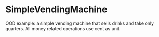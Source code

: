 # SimpleVendingMachine
OOD example: a simple vending machine that sells drinks and take only quarters.  All money related operations use cent as unit.
